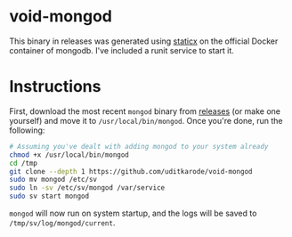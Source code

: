 # void-mongod
This binary in releases was generated using [staticx](https://github.com/JonathonReinhart/staticx) on the official Docker container of mongodb.
I've included a runit service to start it.

# Instructions
First, download the most recent `mongod` binary from [releases](https://github.com/uditkarode/void-mongod/releases) (or make one yourself) and move it to `/usr/local/bin/mongod`.
Once you're done, run the following:
  
```bash
# Assuming you've dealt with adding mongod to your system already
chmod +x /usr/local/bin/mongod
cd /tmp
git clone --depth 1 https://github.com/uditkarode/void-mongod
sudo mv mongod /etc/sv
sudo ln -sv /etc/sv/mongod /var/service
sudo sv start mongod
```

`mongod` will now run on system startup, and the logs will be saved to `/tmp/sv/log/mongod/current`.

